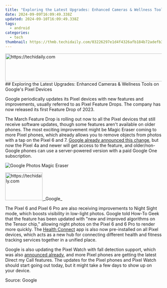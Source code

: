 ```yaml
---
title: "Exploring the Latest Upgrades: Enhanced Cameras & Wellness Tools on Google's Pixel Devices"
date: 2024-09-09T16:09:49.338Z
updated: 2024-09-10T16:09:49.338Z
tags:
  - android
categories:
  - tech
thumbnail: https://thmb.techidaily.com/03226297e1d4f4326afb184b72adefb3e6177057903e76b2e2845e825a7f6538.jpg
---
```


<!-- affiliate ads begin -->
<a href="https://appsumo.8odi.net/c/5597632/2123740/7443" target="_top" id="2123740">
  <img src="//a.impactradius-go.com/display-ad/7443-2123740" border="0" alt="https://techidaily.com" width="728" height="90"/>
</a>
<img height="0" width="0" src="https://appsumo.8odi.net/i/5597632/2123740/7443" style="position:absolute;visibility:hidden;" border="0" />
<!-- affiliate ads end -->
## Exploring the Latest Upgrades: Enhanced Cameras & Wellness Tools on Google's Pixel Devices

Google periodically updates its Pixel devices with new features and improvements, usually referred to as Pixel Feature Drops. The company has now released its first Feature Drop of 2023.

 The March Feature Drop is rolling out now to all the Pixel devices that still receive software updates, though some features aren't available on older phones. The most exciting improvement might be Magic Eraser coming to more Pixel phones, which already allows you to remove objects from photos with a tap on the Pixel 6 and 7\. [Google already announced this change](https://some-skills.techidaily.com/2024-approved-unlocking-windows-hdr-capabilities-for-cutting-edge-video-workflows/), but now the Pixel 4a and newer will get access to the feature, and older/non-Google phones can use a server-powered version with a paid Google One subscription.

![Google Photos Magic Eraser](https://static1.howtogeekimages.com/wordpress/wp-content/uploads/2023/02/1_Magic-Eraser_Header.jpg) 

<!-- affiliate ads begin -->
<a href="https://aligracehair.sjv.io/c/5597632/2115926/19272" target="_top" id="2115926">
  <img src="//a.impactradius-go.com/display-ad/19272-2115926" border="0" alt="https://techidaily.com" width="120" height="90"/>
</a>
<img height="0" width="0" src="https://aligracehair.sjv.io/i/5597632/2115926/19272" style="position:absolute;visibility:hidden;" border="0" />
<!-- affiliate ads end -->
_Google_

 The Pixel 6 and Pixel 6 Pro are also receiving improvements to Night Sight mode, which boosts visibility in low-light photos. Google told How-To Geek that the feature has been updated with "new and improved algorithms on the Tensor chip," allowing night photos on the Pixel 6 and 6 Pro to render more quickly. The [Health Connect](https://some-guidance.techidaily.com/new-tune-up-the-mundane-how-to-add-custom-ringtones-and-sounds-for-a-unique-auditory-experience-on-android/) app is also now pre-installed on all Pixel devices, which acts as a new hub for connecting different health and fitness tracking services together in a unified place.

 Google is also updating the Pixel Watch with fall detection support, which was also [announced already](https://tech-recovery.techidaily.com/the-missing-link-understanding-why-you-cant-find-facebook-marketplace-on-your-device/), and more Pixel phones are getting the latest Direct my Call features. The updates for the Pixel phones and Pixel Watch should start going out today, but it might take a few days to show up on your device.

 Source: Google

<ins class="adsbygoogle"
     style="display:block"
     data-ad-format="autorelaxed"
     data-ad-client="ca-pub-7571918770474297"
     data-ad-slot="1223367746"></ins>



<ins class="adsbygoogle"
     style="display:block"
     data-ad-client="ca-pub-7571918770474297"
     data-ad-slot="8358498916"
     data-ad-format="auto"
     data-full-width-responsive="true"></ins>


